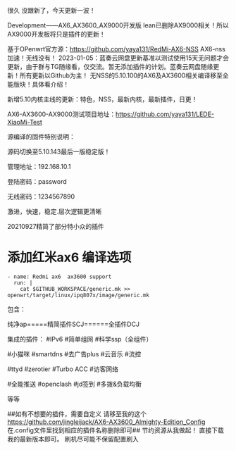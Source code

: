 很久 没跟新了，今天更新一波！



Development——AX6_AX3600_AX9000开发版
lean已删除AX9000相关！所以AX9000开发板将只是插件的更新！

基于OPenwrt官方源：https://github.com/yaya131/RedMi-AX6-NSS  AX6-nss加速！无线没有！
2023-01-05：蓝奏云网盘更新基准以测试使用15天无问题才会更新，由于群与TG随缘看，仅交流。暂无添加插件的计划。蓝奏云网盘随缘更新！所有更新以Github为主！     无NSS的5.10.100的AX6及AX3600相关编译移至全能版块！具体看介绍！

新增5.10内核主线的更新：特色，NSS，最新内核，最新插件，日更！

AX6-AX3600-AX9000测试项目地址：https://github.com/yaya131/LEDE-XiaoMi-Test

源编译的固件特别说明：

源码切换至5.10.143最后一版稳定版！

管理地址：192.168.10.1

登陆密码：password

无线密码：1234567890

激进，快速，稳定.层次逻辑更清晰

20210927精简了部分特小众的插件
# 添加红米ax6 编译选项
    - name: Redmi ax6  ax3600 support
      run: |
        cat $GITHUB_WORKSPACE/generic.mk >> openwrt/target/linux/ipq807x/image/generic.mk



        
包含：

纯净ap=====精简插件SCJ======全插件DCJ

集成的插件：
#IPv6
#简单组网
#科学ssp（全组件）

#小猫咪
#smartdns
#去广告plus
#云音乐
#流控

#ttyd
#zerotier
#Turbo ACC
#访客网络

#全能推送
#openclash
#jd签到
#多拨&负载均衡

等等

##如有不想要的插件，需要自定义
请移至我的这个 https://github.com/jingleijack/AX6-AX3600_Almighty-Edition_Config
在.config文件里找到相应的插件名称删除即可##
节约资源从我做起！
直接下载我的最新版本即可。
刷机尽可能不保留配置刷入
